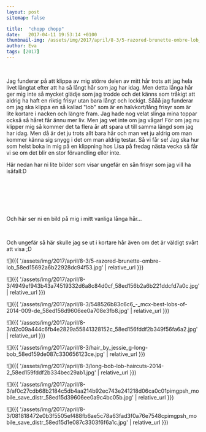 ```yaml
---
layout: post
sitemap: false

title:  "chopp chopp"
date:   2017-04-11 19:53:14 +0100
thumbnail-img: /assets/img/2017/april/8-3/5-razored-brunette-ombre-lob_58ed15692a6b22928dc94f53.jpg
author: Eva
tags: [2017]
---
```


 




Jag funderar på att klippa av mig större delen av mitt hår trots att jag hela livet längtat efter att ha så långt hår som jag har idag. Men detta långa hår ger mig inte så mycket glädje som jag trodde och det känns som tråkigt att aldrig ha haft en riktig frisyr utan bara långt och lockigt. Sååå jag funderar om jag ska klippa en så kallad "lob" som är en halvkort/lång frisyr som är lite kortare i nacken och längre fram. Jag hade nog velat slinga mina toppar också så håret får ännu mer liv. Men jag vet inte om jag vågar! För om jag nu klipper mig så kommer det ta flera år att spara ut till samma längd som jag har idag. Men då är det ju trots allt bara hår och man vet ju aldrig om man kommer känna sig snygg i det om man aldrig testar. Så vi får se! Jag ska hur som helst boka in mig på en klippning hos Lisa på fredag nästa vecka så får vi se om det blir en stor förvandling eller inte. 

Här nedan har ni lite bilder som visar ungefär en sån frisyr som jag vill ha isåfall:D 




 








































 




 




Och här ser ni en bild på mig i mitt vanliga långa hår...
















 




Och ungefär så här skulle jag se ut i kortare hår även om det är väldigt svårt att visa ;D

![]({{ '/assets/img/2017/april/8-3/5-razored-brunette-ombre-lob_58ed15692a6b22928dc94f53.jpg'  | relative_url }})

![]({{ '/assets/img/2017/april/8-3/4949ef943b43a74519332d6a8c84d0cf_58ed156b2a6b221ddcfd7a0c.jpg'  | relative_url }})

![]({{ '/assets/img/2017/april/8-3/548526b83c6c6_-_mcx-best-lobs-of-2014-009-de_58ed156d9606ee0a708e3fb8.jpg'  | relative_url }})

![]({{ '/assets/img/2017/april/8-3/d2c09a444c6fb4e2829a55841328152c_58ed156fddf2b349f56fa6a2.jpg'  | relative_url }})

![]({{ '/assets/img/2017/april/8-3/hair_by_jessie_g-long-bob_58ed159de087c330656123ce.jpg'  | relative_url }})

![]({{ '/assets/img/2017/april/8-3/long-bob-lob-haircuts-2014-2_58ed159fddf2b334bec29ab1.jpg'  | relative_url }})

![]({{ '/assets/img/2017/april/8-3/af0c27cdb68b2184c5db4aa214b92ec743e241218d06ca0c01pimgpsh_mobile_save_distr_58ed15d39606ee0a9c4bc05b.jpg'  | relative_url }})

![]({{ '/assets/img/2017/april/8-3/081818472e0b3f5505ef488fb6ae5c78a63fad3f0a76e7548cpimgpsh_mobile_save_distr_58ed15d1e087c3303f6f6a1c.jpg'  | relative_url }})

